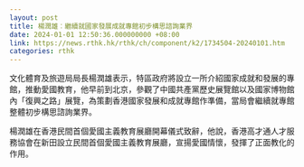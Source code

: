 ```yaml
---
layout: post
title: 楊潤雄︰繼續就國家發展成就專館初步構思諮詢業界
date: 2024-01-01 12:50:36.000000000 +08:00
link: https://news.rthk.hk/rthk/ch/component/k2/1734504-20240101.htm
categories: rthk
---
```


文化體育及旅遊局局長楊潤雄表示，特區政府將設立一所介紹國家成就和發展的專館，推動愛國教育，他早前到北京，參觀了中國共產黨歷史展覽館以及國家博物館內「復興之路」展覽，為策劃香港國家發展和成就專館作準備，當局會繼續就專館整體初步構思諮詢業界。

楊潤雄在香港民間首個愛國主義教育展廳開幕儀式致辭，他說，香港高才通人才服務協會在新田設立民間首個愛國主義教育展廳，宣揚愛國情懷，發揮了正面教化的作用。 
　　
